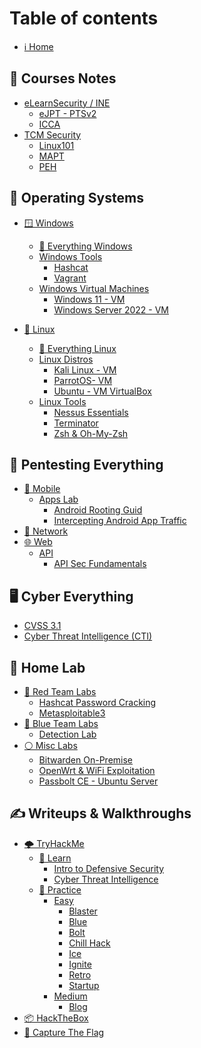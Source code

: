 # Table of contents

- [ℹ Home](README.md)

## 📝 Courses Notes

- [eLearnSecurity / INE](courses-notes/elearnsecurity-ine/README.md)
  - [eJPT - PTSv2](https://blog.syselement.com/ine/courses/ejpt)
  - [ICCA](https://blog.syselement.com/ine/courses/icca)
- [TCM Security](courses-notes/tcmsecurity/README.md)
  - [Linux101](https://blog.syselement.com/tcm/courses/linux-101)
  - [MAPT](https://blog.syselement.com/tcm/courses/mapt)
  - [PEH](https://blog.syselement.com/tcm/courses/peh)

## 🔳 Operating Systems

- [🪟 Windows](operating-systems/windows/README.md)
  - [📃 Everything Windows](operating-systems/windows/winstuff.md)
  - [Windows Tools](operating-systems/windows/tools/README.md)
    - [Hashcat](operating-systems/windows/tools/hashcat-win.md)
    - [Vagrant](operating-systems/windows/tools/vagrant-win.md)
  - [Windows Virtual Machines](operating-systems/windows/vms/README.md)
    - [Windows 11 - VM](operating-systems/windows/vms/win11-vm.md)
    - [Windows Server 2022 - VM](operating-systems/windows/vms/win-srv-vm.md)
  
- [🐧 Linux](operating-systems/linux/README.md)
  - [📃 Everything Linux](operating-systems/linux/linuxstuff.md)
  - [Linux Distros](operating-systems/linux/distros/README.md)
    - [Kali Linux - VM](operating-systems/linux/distros/kali-vm.md)
    - [ParrotOS- VM](operating-systems/linux/distros/parrot-vm.md)
    - [Ubuntu - VM VirtualBox](operating-systems/linux/distros/ubuntu-vm.md)
  - [Linux Tools](operating-systems/linux/tools/README.md)
    - [Nessus Essentials](operating-systems/linux/tools/Nessus.md)
    - [Terminator](operating-systems/linux/tools/Terminator-Shortcuts.md)
    - [Zsh & Oh-My-Zsh](operating-systems/linux/tools/zsh.md)

## 🧪 Pentesting Everything

- [📱 Mobile](pentesting-everything/mobile/README.md)
  - [Apps Lab](pentesting-everything/mobile/labs/README.md)
    - [Android Rooting Guid](pentesting-everything/mobile/labs/android-rooting.md)
    - [Intercepting Android App Traffic](pentesting-everything/mobile/labs/android-traffic-intercept.md)
- [🧬 Network](pentesting-everything/network/README.md)
- [🌐 Web](pentesting-everything/web/README.md)
  - [API](pentesting-everything/web/api/README.md)
    - [API Sec Fundamentals](pentesting-everything/web/api/api-fundamentals.md)


## 🖥️ Cyber Everything

- [CVSS 3.1](cyber-everything/cvss3.1.md)
- [Cyber Threat Intelligence (CTI)](cyber-everything/threat-intelligence.md)

## 🔬 Home Lab

- [🔴 Red Team Labs](home-lab/redteam/README.md)
  - [Hashcat Password Cracking](home-lab/redteam/lab-hashcat.md)
  - [Metasploitable3](home-lab/redteam/metasploitable3.md)
- [🔵 Blue Team Labs](home-lab/blueteam/README.md)
  - [Detection Lab](home-lab/blueteam/lab-DetectionLab.md)
- [⚪ Misc Labs](home-lab/misc/README.md)
  - [Bitwarden On-Premise](home-lab/misc/bitwarden-onpremise.md)
  - [OpenWrt & WiFi Exploitation](home-lab/misc/openwrt-wifi-hack.md)
  - [Passbolt CE - Ubuntu Server](home-lab/misc/passbolt-ce.md)

## ✍ Writeups & Walkthroughs

- [🌩 TryHackMe](writeups-walkthroughs/tryhackme/README.md)
  - [📖 Learn](writeups-walkthroughs/tryhackme/learn/README.md)
    - [Intro to Defensive Security](writeups-walkthroughs/tryhackme/learn/introduction-to-defensive-security.md)
    - [Cyber Threat Intelligence](writeups-walkthroughs/tryhackme/learn/cyber-threat-intelligence.md)
  - [🎯 Practice](writeups-walkthroughs/tryhackme/practice/README.md)
    - [Easy](writeups-walkthroughs/tryhackme/practice/easy/README.md)
      - [Blaster](writeups-walkthroughs/tryhackme/practice/easy/blaster.md)
      - [Blue](writeups-walkthroughs/tryhackme/practice/easy/blue.md)
      - [Bolt](writeups-walkthroughs/tryhackme/practice/easy/bolt.md)
      - [Chill Hack](writeups-walkthroughs/tryhackme/practice/easy/chillhack.md)
      - [Ice](writeups-walkthroughs/tryhackme/practice/easy/ice.md)
      - [Ignite](writeups-walkthroughs/tryhackme/practice/easy/ignite.md)
      - [Retro](writeups-walkthroughs/tryhackme/practice/easy/retro.md)
      - [Startup](writeups-walkthroughs/tryhackme/practice/easy/startup.md)
    - [Medium](writeups-walkthroughs/tryhackme/practice/medium/README.md)
      - [Blog](writeups-walkthroughs/tryhackme/practice/medium/blog.md)
- [📦 HackTheBox](writeups-walkthroughs/hackthebox/README.md)
- [🚩 Capture The Flag](writeups-walkthroughs/ctfs/README.md)

<!--

## 💻 Coding Notes



-->

<!-- COMMENTS

**Rules for Gitbook:**

- **Always put a space after an emoji** - the menu will not work if not and will not sync with Github.
- file.md title must be = to the name in the menu items - Gitbook will overwrite a different title with the menu name in this file (SUMMARY.md)
- 

-->
